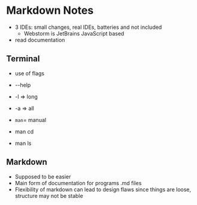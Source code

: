 # Markdown Notes

- 3 IDEs: small changes, real IDEs, batteries and not included
  - Webstorm is JetBrains JavaScript based
- read documentation

## Terminal

- use of flags
- --help
- -l => long
- -a => all

- `man`= manual
- man cd
- man ls

## Markdown

- Supposed to be easier
- Main form of documentation for programs .md files
- Flexibility of markdown can lead to design flaws since things are loose, structure may not be stable
